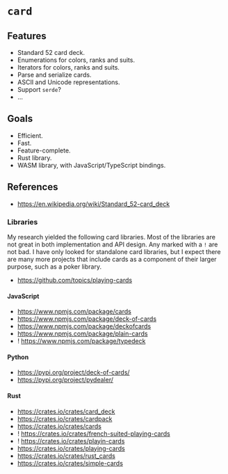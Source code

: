 # `card`

## Features

- Standard 52 card deck.
- Enumerations for colors, ranks and suits.
- Iterators for colors, ranks and suits.
- Parse and serialize cards.
- ASCII and Unicode representations.
- Support `serde`?
- ...

## Goals

- Efficient.
- Fast.
- Feature-complete.
- Rust library.
- WASM library, with JavaScript/TypeScript bindings.

## References

- https://en.wikipedia.org/wiki/Standard_52-card_deck

### Libraries

My research yielded the following card libraries. Most of the libraries are not great in both implementation and API design. Any marked with a `!` are not bad. I have only looked for standalone card libraries, but I expect there are many more projects that include cards as a component of their larger purpose, such as a poker library.

- https://github.com/topics/playing-cards

#### JavaScript

- https://www.npmjs.com/package/cards
- https://www.npmjs.com/package/deck-of-cards
- https://www.npmjs.com/package/deckofcards
- https://www.npmjs.com/package/plain-cards
- ! https://www.npmjs.com/package/typedeck

#### Python

- https://pypi.org/project/deck-of-cards/
- https://pypi.org/project/pydealer/

#### Rust

- https://crates.io/crates/card_deck
- https://crates.io/crates/cardpack
- https://crates.io/crates/cards
- ! https://crates.io/crates/french-suited-playing-cards
- ! https://crates.io/crates/playin-cards
- https://crates.io/crates/playing-cards
- https://crates.io/crates/rust_cards
- https://crates.io/crates/simple-cards
